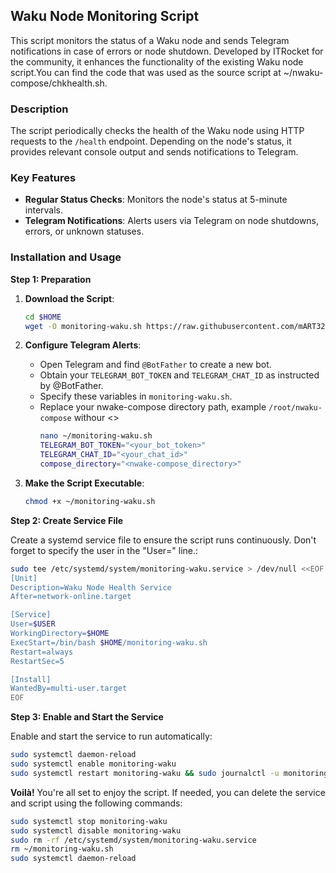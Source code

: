 ## Waku Node Monitoring Script

This script monitors the status of a Waku node and sends Telegram notifications in case of errors or node shutdown. Developed by ITRocket for the community, it enhances the functionality of the existing Waku node script.You can find the code that was used as the source script at ~/nwaku-compose/chkhealth.sh.

### Description

The script periodically checks the health of the Waku node using HTTP requests to the `/health` endpoint. Depending on the node's status, it provides relevant console output and sends notifications to Telegram.

### Key Features

- **Regular Status Checks**: Monitors the node's status at 5-minute intervals.
- **Telegram Notifications**: Alerts users via Telegram on node shutdowns, errors, or unknown statuses.

### Installation and Usage

**Step 1: Preparation**

1. **Download the Script**:
   ```bash
   cd $HOME
   wget -O monitoring-waku.sh https://raw.githubusercontent.com/mART321/waku_monitor/main/monitoring-waku.sh
   ```

2. **Configure Telegram Alerts**:
   - Open Telegram and find `@BotFather` to create a new bot.
   - Obtain your `TELEGRAM_BOT_TOKEN` and `TELEGRAM_CHAT_ID` as instructed by @BotFather.
   - Specify these variables in `monitoring-waku.sh`.
   - Replace your nwake-compose directory path, example `/root/nwaku-compose` withour <>
     ```bash
     nano ~/monitoring-waku.sh
     TELEGRAM_BOT_TOKEN="<your_bot_token>"
     TELEGRAM_CHAT_ID="<your_chat_id>"
     compose_directory="<nwake-compose_directory>"
     ```

4. **Make the Script Executable**:
   ```bash
   chmod +x ~/monitoring-waku.sh
   ```

**Step 2: Create Service File**

Create a systemd service file to ensure the script runs continuously.
Don't forget to specify the user in the "User=" line.:

```bash
sudo tee /etc/systemd/system/monitoring-waku.service > /dev/null <<EOF
[Unit]
Description=Waku Node Health Service
After=network-online.target

[Service]
User=$USER
WorkingDirectory=$HOME
ExecStart=/bin/bash $HOME/monitoring-waku.sh
Restart=always
RestartSec=5

[Install]
WantedBy=multi-user.target
EOF
```

**Step 3: Enable and Start the Service**

Enable and start the service to run automatically:

```bash
sudo systemctl daemon-reload
sudo systemctl enable monitoring-waku
sudo systemctl restart monitoring-waku && sudo journalctl -u monitoring-waku -f
```

**Voilà!** You're all set to enjoy the script. If needed, you can delete the service and script using the following commands:

```bash
sudo systemctl stop monitoring-waku
sudo systemctl disable monitoring-waku
sudo rm -rf /etc/systemd/system/monitoring-waku.service
rm ~/monitoring-waku.sh
sudo systemctl daemon-reload
```
